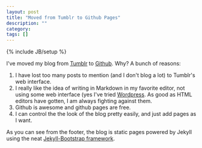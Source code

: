 ```yaml
---
layout: post
title: "Moved from Tumblr to Github Pages"
description: ""
category: 
tags: []
---
```

{% include JB/setup %}

I've moved my blog from [Tumblr](http://kris-erickson.tumblr.com/) to [Github](http:kriserickson.github.io).  Why?
A bunch of reasons:

1. I have lost too many posts to mention (and I don't blog a lot) to Tumblr's web interface.
1. I really like the idea of writing in Markdown in my favorite editor, not using some web interface (yes I've
tried [Wordpress](http://wordpress.org/).  As good as HTML editors have gotten, I am always fighting against
them.
1. Github is awesome and github pages are free.
1. I can control the the look of the blog pretty easily, and just add pages as I want.

As you can see from the footer, the blog is static pages powered by Jekyll using the neat [Jekyll-Bootstrap framework](http://jekyllbootstrap.com/).
